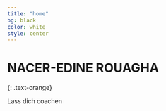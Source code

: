 ```yaml
---
title: "home"
bg: black
color: white
style: center
---
```


# NACER-EDINE ROUAGHA
{: .text-orange}

Lass dich coachen
